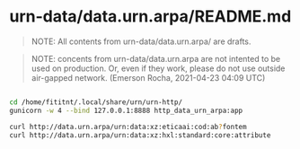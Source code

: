 # urn-data/data.urn.arpa/README.md

> NOTE: All contents from urn-data/data.urn.arpa/ are drafts.

> NOTE: concents from urn-data/data.urn.arpa are not intented to be used on
        production. Or, even if they work, please do not use outside air-gapped
        network. (Emerson Rocha, 2021-04-23 04:09 UTC)



```bash

cd /home/fititnt/.local/share/urn/urn-http/
gunicorn -w 4 --bind 127.0.0.1:8888 http_data_urn_arpa:app

curl http://data.urn.arpa/urn:data:xz:eticaai:cod:ab?fontem
curl http://data.urn.arpa/urn:data:xz:hxl:standard:core:attribute

```